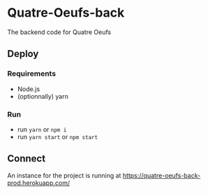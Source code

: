 # Quatre-Oeufs-back
The backend code for Quatre Oeufs

## Deploy

### Requirements
- Node.js
- (optionnally) yarn

### Run
- run `yarn` or `npm i`
- run `yarn start` or `npm start`

## Connect
An instance for the project is running at https://quatre-oeufs-back-prod.herokuapp.com/